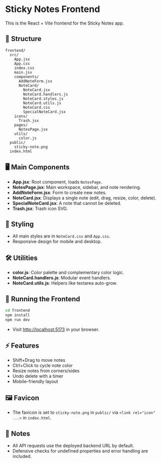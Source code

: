 # Sticky Notes Frontend

This is the React + Vite frontend for the Sticky Notes app.

## 📁 Structure

```
frontend/
  src/
    App.jsx
    App.css
    index.css
    main.jsx
    components/
      AddNoteForm.jsx
      NoteCard/
        NoteCard.jsx
        NoteCard.handlers.js
        NoteCard.styles.js
        NoteCard.utils.js
        NoteCard.css
        SpecialNoteCard.jsx
    icons/
      Trash.jsx
    pages/
      NotesPage.jsx
    utils/
      color.js
  public/
    sticky-note.png
  index.html
```

## 🖥️ Main Components

- **App.jsx**: Root component, loads `NotesPage`.
- **NotesPage.jsx**: Main workspace, sidebar, and note rendering.
- **AddNoteForm.jsx**: Form to create new notes.
- **NoteCard.jsx**: Displays a single note (edit, drag, resize, color, delete).
- **SpecialNoteCard.jsx**: A note that cannot be deleted.
- **Trash.jsx**: Trash icon SVG.

## 🎨 Styling

- All main styles are in `NoteCard.css` and `App.css`.
- Responsive design for mobile and desktop.

## 🛠️ Utilities

- **color.js**: Color palette and complementary color logic.
- **NoteCard.handlers.js**: Modular event handlers.
- **NoteCard.utils.js**: Helpers like textarea auto-grow.

## 🚀 Running the Frontend

```bash
cd frontend
npm install
npm run dev
```

- Visit [http://localhost:5173](http://localhost:5173) in your browser.

## ⚡ Features

- Shift+Drag to move notes
- Ctrl+Click to cycle note color
- Resize notes from corners/sides
- Undo delete with a timer
- Mobile-friendly layout

## 🖼️ Favicon

- The favicon is set to `sticky-note.png` in `public/` via `<link rel="icon" ...>` in `index.html`.

## 📝 Notes

- All API requests use the deployed backend URL by default.
- Defensive checks for undefined properties and error handling are included.
